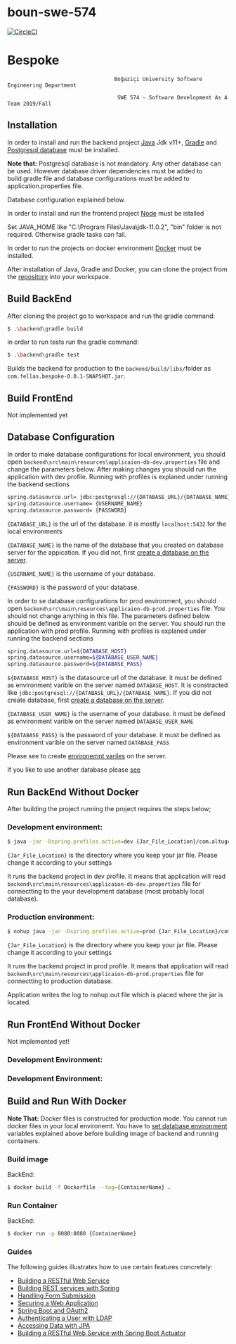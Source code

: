 # boun-swe-574

[![CircleCI](https://circleci.com/gh/altugcagri/boun-swe-574/tree/master.svg?style=svg)](https://circleci.com/gh/altugcagri/boun-swe-574/tree/master)


# Bespoke
                                      Boğaziçi University Software Engineering Department

                                       SWE 574 - Software Development As A Team 2019/Fall
                                    
                                  
## Installation

In order to install and run the backend project [Java](https://www.java.com) Jdk v11+, [Gradle](https://gradle.org/) and [Postgresql database](https://www.postgresql.org/)  must be installed.

**Note that:** Postgresql database is not mandatory. Any other database can be used. However database driver dependencies must be added to build.gradle file and database configurations must be added to application.properties file.

Database configuration explained below.

In order to install and run the frontend project [Node](https://nodejs.org/en/) must be istalled

Set JAVA_HOME like "C:\Program Files\Java\jdk-11.0.2", "bin" folder is not required. Otherwise gradle tasks can fail.

In order to run the projects on docker environment [Docker](https://docs.docker.com/) must be installed.

After installation  of Java, Gradle and Docker, you can clone the project from the [repository](https://github.com/altugcagri/boun-swe-574.git) into your workspace.

## Build BackEnd

After cloning the project go to workspace and run the gradle command:

```sh
$ .\backend\gradle build
```

in order to run tests run the gradle command:

```sh
$ .\backend\gradle test
```

Builds the backend for production to the `backend/build/libs/`folder as `com.fellas.bespoke-0.0.1-SNAPSHOT.jar`.<br>

## Build FrontEnd

Not implemented yet

## Database Configuration

In order to make database configurations for local environment, you should open `backend\src\main\resources\applicaion-db-dev.properties` file and change the parameters below. After making changes you should run the application with dev profile. Running with profiles is explaned under running the backend sections

```sh
spring.datasource.url= jdbc:postgresql://{DATABASE_URL}/{DATABASE_NAME}
spring.datasource.username= {USERNAME_NAME}
spring.datasource.password= {PASSWORD}
```

`{DATABASE_URL}` is the url of the database. it is mostly `localhost:5432` for the local environments

`{DATABASE_NAME}` is the name of the database that you created on database server for the appication. If you did not, first [create a database on the server](https://www.postgresql.org/docs/current/sql-createdatabase.html). 

`{USERNAME_NAME}` is the username of your database.

`{PASSWORD}` is the password of your database.

In order to se database configurations for prod environment, you should open `backend\src\main\resources\applicaion-db-prod.properties` file. You should not change anything in this file. The parameters defined below should be defined as environment varible on the server. You should run the application with prod profile. Running with profiles is explaned under running the backend sections

```sh
spring.datasource.url=${DATABASE_HOST}
spring.datasource.username=${DATABASE_USER_NAME}
spring.datasource.password=${DATABASE_PASS}
```

`${DATABASE_HOST}` is the datasource url of the database. it must be defined as environment varible on the server named `DATABASE_HOST`. It is constracted like `jdbc:postgresql://{DATABASE_URL}/{DATABASE_NAME}`. If you did not create database, first [create a database on the server](https://www.postgresql.org/docs/current/sql-createdatabase.html). 

`{DATABASE_USER_NAME}` is the username of your database. it must be defined as environment varible on the server named `DATABASE_USER_NAME`

`${DATABASE_PASS}` is the password of your database. it must be defined as environment varible on the server named `DATABASE_PASS`

Please see to create [environemnt variles](https://www.geeksforgeeks.org/environment-variables-in-linux-unix/) on the server.

If you like to use another database please [see](https://docs.spring.io/spring-boot/docs/current/reference/html/boot-features-sql.html)

## Run BackEnd Without Docker

After building the project running the project requires the steps below;

### Development environment:

```sh
$ java -jar -Dspring.profiles.active=dev {Jar_File_Location}/com.altugcagri.smep-0.0.1-SNAPSHOT.jar
```

`{Jar_File_Location}` is the directory where you keep your jar file. Please change it according to your settings

It runs the backend project in dev profile. It means that application will read  `backend\src\main\resources\applicaion-db-dev.properties` file for connectting to the your development database (most probably local database). 

### Production environment:

```sh
$ nohup java -jar -Dspring.profiles.active=prod {Jar_File_Location}/com.altugcagri.smep-0.0.1-SNAPSHOT.jar &
```

`{Jar_File_Location}` is the directory where you keep your jar file. Please change it according to your settings

It runs the backend project in prod profile. It means that application will read  `backend\src\main\resources\applicaion-db-prod.properties` file for connectting to production database. 

Application writes the log to nohup.out file which is placed where the jar is located.

## Run FrontEnd Without Docker

Not implemented yet!

### Development Environment:


### Development Environment:


## Build and Run With Docker

**Note That:** Docker files is constructed for production mode. You cannot run docker files in your local environemt. You have to [set database environment](https://docs.docker.com/engine/reference/builder/#env) variables explained above before building image of backend and running containers.

### Build image 

BackEnd:

```sh
$ docker build -f Dockerfile --tag={ContainerName} .
```

### Run Container

BackEnd:

```sh
$ docker run -p 8080:8080 {ContainerName}
```

### Guides
The following guides illustrates how to use certain features concretely:

* [Building a RESTful Web Service](https://spring.io/guides/gs/rest-service/)
* [Building REST services with Spring](https://spring.io/guides/tutorials/bookmarks/)
* [Handling Form Submission](https://spring.io/guides/gs/handling-form-submission/)
* [Securing a Web Application](https://spring.io/guides/gs/securing-web/)
* [Spring Boot and OAuth2](https://spring.io/guides/tutorials/spring-boot-oauth2/)
* [Authenticating a User with LDAP](https://spring.io/guides/gs/authenticating-ldap/)
* [Accessing Data with JPA](https://spring.io/guides/gs/accessing-data-jpa/)
* [Building a RESTful Web Service with Spring Boot Actuator](https://spring.io/guides/gs/actuator-service/)

